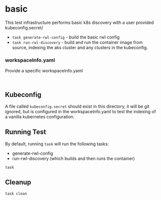 # basic
This test infrastructure performs basic k8s discovery with a user provided kubeconfig.secret/
- `task generate-rwl-config` - build the basic rwl config
- `task run-rwl-discovery` - build and run the container image from source, indexing the aks cluster and any clusters in the kubeconfig.

### workspaceInfo.yaml
Provide a specific workspaceInfo.yaml
```


```

## Kubeconfig 
A file called `kubeconfig.secret` should exist in this directory, it will be git ignored, but is configured in the workspaceInfo.yaml 
to test the indexing of a vanilla kubernetes configuration. 

## Running Test
By default, running `task` will run the following tasks: 
- generate-rwl-config
- run-rwl-discovery (which builds and then runs the container)
```
task 
```


## Cleanup
```
task clean
```